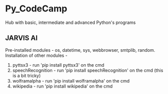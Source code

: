 # Py_CodeCamp
Hub with basic, intermediate and advanced Python's programs

## JARVIS AI
Pre-installed modules - os, datetime, sys, webbrowser, smtplib, random. Installation of other modules - 
1. pyttsx3 - run 'pip install pyttsx3' on the cmd 
2. speechRecognition - run 'pip install speechRecognition' on the cmd (this is a bit tricky) 
3. wolframalpha - run 'pip install wolframalpha' on the cmd 
4. wikipedia - run 'pip install wikipedia' on the cmd 
